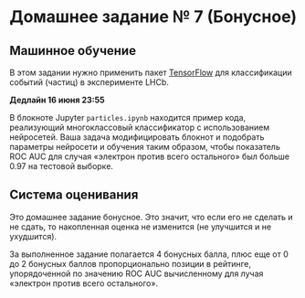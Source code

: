 # Домашнее задание № 7 (Бонусное)

## Машинное обучение

В этом задании нужно применить пакет [TensorFlow](https://www.tensorflow.org) для классификации событий (частиц) в эксперименте LHCb.

**Дедлайн 16 июня 23:55**

В блокноте Jupyter `particles.ipynb` находится пример кода, реализующий многоклассовый классификатор с использованием нейросетей.
Ваша задача модифицировать блокнот и подобрать параметры нейросети и обучения таким образом, чтобы показатель ROC AUC для случая «электрон против всего остального» был больше 0.97 на тестовой выборке.

## Система оценивания

Это домашнее задание бонусное. Это значит, что если его не сделать и не сдать, то накопленная оценка не изменится (не улучшится и не ухудшится).

За выполненное задание полагается 4 бонусных балла, плюс еще от 0 до 2 бонусных баллов пропорционально позиции в рейтинге, упорядоченной по значению ROC AUC вычисленному для лучая «электрон против всего остального».
